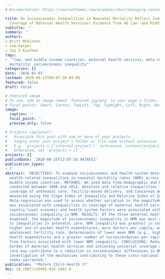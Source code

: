 ```yaml
---
# Documentation: https://sourcethemes.com/academic/docs/managing-content/

title: Do Socioeconomic Inequalities in Neonatal Mortality Reflect Inequalities in
  Coverage of Maternal Health Services? Evidence from 48 Low- and Middle-Income Countries
subtitle: ''
summary: ''
authors:
- Britt McKinnon
- sam-harper
- Jay S Kaufman
tags:
- '"low- and middle-income countries; maternal health services; meta-regression; neonatal
  mortality; socioeconomic inequality"'
categories: []
date: '2016-02-01'
lastmod: 2020-09-25T09:07:20-04:00
featured: false
draft: false

# Featured image
# To use, add an image named `featured.jpg/png` to your page's folder.
# Focal points: Smart, Center, TopLeft, Top, TopRight, Left, Right, BottomLeft, Bottom, BottomRight.
image:
  caption: ''
  focal_point: ''
  preview_only: false

# Projects (optional).
#   Associate this post with one or more of your projects.
#   Simply enter your project's folder or file name without extension.
#   E.g. `projects = ["internal-project"]` references `content/project/deep-learning/index.md`.
#   Otherwise, set `projects = []`.
projects: []
publishDate: '2020-09-25T13:07:19.947855Z'
publication_types:
- 2
abstract: 'OBJECTIVES: To examine socioeconomic and health system determinants of
  wealth-related inequalities in neonatal mortality rates (NMR) across 48 low- and
  middle-income countries. METHODS: We used data from Demographic and Health Surveys
  conducted between 2006 and 2012. Absolute and relative inequalities for NMR and
  coverage of antenatal care, facility-based delivery, and Caesarean delivery were
  measured using the Slope Index of Inequality and Relative Index of Inequality, respectively.
  Meta-regression was used to assess whether variation in the magnitude of NMR inequalities
  was associated with inequalities in coverage of maternal health services, and whether
  country-level economic and health system factors were associated with mean NMR and
  socioeconomic inequality in NMR. RESULTS: Of the three maternal health service indicators
  examined, the magnitude of socioeconomic inequality in NMR was most strongly related
  to inequalities in antenatal care. NMR inequality was greatest in countries with
  higher out-of-pocket health expenditures, more doctors per capita, and a higher
  adolescent fertility rate. Determinants of lower mean NMR (e.g., higher government
  health expenditures and a greater number of nurses/midwives per capita) differed
  from factors associated with lower NMR inequality. CONCLUSIONS: Reducing the financial
  burden of maternal health services and achieving universal coverage of antenatal
  care may contribute to a reduction in socioeconomic differences in NMR. Further
  investigation of the mechanisms contributing to these cross-national associations
  seems warranted.'
publication: '*Matern Child Health J*'
doi: 10.1007/s10995-015-1841-8
---
```

